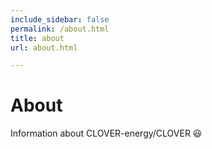 ```yaml
---
include_sidebar: false
permalink: /about.html
title: about
url: about.html

---
```


# About

Information about CLOVER-energy/CLOVER :smiley:

